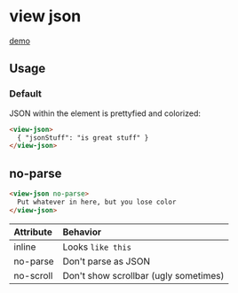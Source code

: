 # view json
[demo](https://zvakanaka.github.io/view-json)

<!--
```
<custom-element-demo>
  <template>
    <link rel="import" href="view-json.html">
    <view-json></view-json>
  </template>
</custom-element-demo>
```
-->

## Usage
### Default
JSON within the element is prettyfied and colorized:
```html
<view-json>
  { "jsonStuff": "is great stuff" }
</view-json>
```
## no-parse
```html
<view-json no-parse>
  Put whatever in here, but you lose color
</view-json>
```
| Attribute | Behavior |
| :------------- | :------------- |
| inline | Looks `like this` |
| no-parse | Don't parse as JSON |
| no-scroll | Don't show scrollbar (ugly sometimes) |
